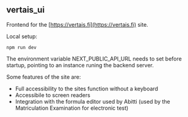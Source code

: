 ## vertais_ui
Frontend for the [https://vertais.fi](https://vertais.fi) site.

Local setup:
```
npm run dev
```


The environment variable NEXT_PUBLIC_API_URL needs to set before startup, pointing to an instance runing the backend server.

Some features of the site are:<br>
* Full accessibility to the sites function without a keyboard 
* Accessibile to screen readers
* Integration with the formula editor used by Abitti (used by the Matriculation Examination for electronic test)

